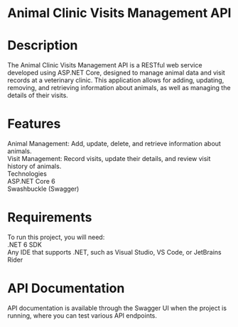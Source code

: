 # Animal Clinic Visits Management API
# Description
The Animal Clinic Visits Management API is a RESTful web service developed using ASP.NET Core, designed to manage animal data and visit records at a veterinary clinic. This application allows for adding, updating, removing, and retrieving information about animals, as well as managing the details of their visits.

# Features
Animal Management: Add, update, delete, and retrieve information about animals.
<br />Visit Management: Record visits, update their details, and review visit history of animals.
<br />Technologies
<br />ASP.NET Core 6
<br />Swashbuckle (Swagger)

# Requirements
To run this project, you will need:
<br />.NET 6 SDK
<br />Any IDE that supports .NET, such as Visual Studio, VS Code, or JetBrains Rider

# API Documentation
API documentation is available through the Swagger UI when the project is running, where you can test various API endpoints.
